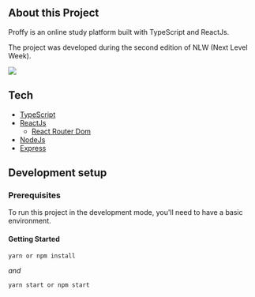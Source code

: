 ## About this Project

Proffy is an online study platform built with TypeScript and ReactJs. 

The project was developed during the second edition of NLW (Next Level Week).

<img src=".web/src/assets/images/screen.png" />


## Tech

- [TypeScript](https://www.typescriptlang.org)
- [ReactJs](https://reactjs.org)
  - [React Router Dom](https://reactrouter.com/)
- [NodeJs](https://nodejs.org/en/docs/)
- [Express](https://expressjs.com/)

## Development setup

### Prerequisites

To run this project in the development mode, you'll need to have a basic environment.

#### Getting Started

```
yarn or npm install
```

_and_

```
yarn start or npm start
```
